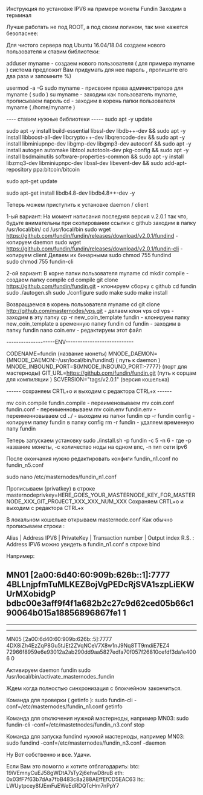 Инструкция по установке IPV6 на примере монеты Fundin
Заходим в терминал

Лучше работать не под ROOT, а под своим логином, так мне кажется безопаснее:

Для чистого сервера под Ubuntu 16.04/18.04 создаем нового пользователя и ставим библиотеки:

adduser myname - создаем нового пользователя ( для примера myname ) система предложит Вам придумать для нее пароль , пропишите его два раза и запомните %)

usermod -a -G sudo myname - присвоим права администратора для myname ( sudo )
su myname                 - заходим как пользователь myname, прописываем пароль
cd                        - заходим в корень папки пользователя myname ( /home/myname )

---- ставим нужные библиотеки -----
sudo apt -y update

sudo apt -y install build-essential libssl-dev libdb++-dev && sudo apt -y install libboost-all-dev libcrypto++-dev libqrencode-dev && sudo apt -y install libminiupnpc-dev libgmp-dev libgmp3-dev autoconf && sudo apt -y install autogen automake libtool autotools-dev pkg-config && sudo apt -y install bsdmainutils software-properties-common && sudo apt -y install libzmq3-dev libminiupnpc-dev libssl-dev libevent-dev && sudo add-apt-repository ppa:bitcoin/bitcoin

sudo apt-get update

sudo apt-get install libdb4.8-dev libdb4.8++-dev -y

Теперь можем приступить к установке daemon / client

1-ый вариант:
На момент написания последняя версия v.2.0.1 так что, будьте внимательны при скопировании ссылки с github
заходим в папку /usr/local/bin/
cd /usr/local/bin
sudo wget https://github.com/fundin/fundin/releases/download/v2.0.1/fundind    - копируем daemon
sudo wget https://github.com/fundin/fundin/releases/download/v2.0.1/fundin-cli - копируем client
Делаем их бинарными
sudo chmod 755 fundind     
sudo chmod 755 fundin-cli  

2-ой вариант:
В корне папки пользователя myname
cd
mkdir compile - создаем папку compile
cd compile
git clone https://github.com/fundin/fundin.git  - клонируем сборку с github
cd fundin
sudo ./autogen.sh
sudo ./configure
sudo make
sudo make install

Возвращаемся в корень пользователя myname
cd
git clone http://github.com/masternodes/vps.git  - делаем клон vps
cd vps - заходим в эту папку 
cp -r new_coin_template fundin - клонируем папку new_coin_template в временную папку fundin
cd fundin - заходим в папку fundin
nano coin.env - редактируем этот файл

--------------------ENV----------------------------

CODENAME=fundin  (название монеты)
MNODE_DAEMON={MNODE_DAEMON:-/usr/local/bin/fundind}  ( путь к daemon )
MNODE_INBOUND_PORT=${MNODE_INBOUND_PORT:-7777}    (порт для мастерноды)
GIT_URL=https://github.com/fundin/fundin.git         (путь к сорцам для компиляции )
SCVERSION="tags/v2.0.1"                         (версия кошелька)

------ сохраняем CRTL+o и выходим с редактора CTRL+x ------

mv coin.compile fundin.compile - переименовываем
mv coin.conf fundin.conf - переименновываем
mv coin.env fundin.env   - переименновываем
cd ../   - выходим из папки fundin
cp -r fundin config      - копируем папку fundin в папку config
rm -r fundin             - удаляем временную папу fundin

Теперь запускаем установку
sudo ./install.sh -p fundin -c 5 -n 6  - где -p название монеты, -c количество ноды на одном впс, -n тип сети ipv6 

После окончания нужно редактировать конфиги fundin_n1.conf по fundin_n5.conf

sudo nano /etc/masternodes/fundin_n1.conf

Прописываем (privatkey) в строке masternodeprivkey=HERE_GOES_YOUR_MASTERNODE_KEY_FOR_MASTERNODE_XXX_GIT_PROJECT_XXX_XXX_NUM_XXX
Сохраняем CRTL+o и выходим с редактора CTRL+x

В локальном кошельке открываем masternode.conf 
Как обычно прописываем строки :

Alias | Address IPV6 | PrivateKey | Transaction number | Output index
R.S. : Address IPV6 можно увидеть в fundin_n1.conf в строке bind

Например:

MN01 [2a00:6d40:60:909b:626b::1]:7777 4BLLnjpfmTuMLKEZBojVgPEDcRjSVA1szpLiEKWUrMXobidgP bdbc00e3aff9f4f1a682b2c27c9d62ced05b66c190064b015a18856896867fe1 1 
---
---
---
MN05 [2a00:6d40:60:909b:626b::5]:7777 4DX8iZh4EzZqP8Gu5tJEt2ZVqNCeV7X8w1nJ9Nq8TT9mdiE7EZ4 72966f8959e6e93012a2ab290dd9aa5827edfa70f057f26810cefdf3da1e4006 0


Активируем daemon fundin 
sudo /usr/local/bin/activate_masternodes_fundin

Ждем когда полностью синхронизация с блокчейном закончиться.

Команда для проверки ( getinfo ):
sudo fundin-cli -conf=/etc/masternodes/fundin_n1.conf getinfo

Команда для отключения нужной мастерноды, например MN03:
sudo fundin-cli -conf=/etc/mastetnodes/fundin_n3.conf stop

Команда для запуска fundind нужной мастерноды, например MN03:
sudo fundind -conf=/etc/masternodes/fundin_n3.conf -daemon

Ну Вот собственно и все. Удачи.

Если Вам это помогло и хотите отблагодарить:
btc: 19iVEmnyCuEJ58gWDtA7sTy2j6ehwD8ruB
eth: 0x03fF7f63b7dAa7fbB483c8a288AEffEfCD5EAC63
ltc: LWUytpcey8fJEmFuEWeEdRDQTcHm7nPpY7
